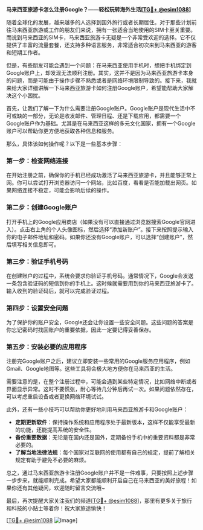 **马来西亚旅游卡怎么注册Google？——轻松玩转海外生活[[TG💪+ @esim1088](https://t.me/s/esim1088)]**

随着全球化的发展，越来越多的人选择到国外旅行或者长期居住。对于那些计划前往马来西亚旅游或工作的朋友们来说，拥有一张适合当地使用的SIM卡至关重要。而说到马来西亚的SIM卡，马来西亚旅游卡无疑是一个非常受欢迎的选择。它不仅提供了丰富的流量套餐，还支持多种语言服务，非常适合初次来到马来西亚的游客和短期工作者。

但是，有些朋友可能会遇到一个问题：在马来西亚使用手机时，想把手机绑定到Google账户上，却发现无法顺利注册。其实，这并不是因为马来西亚旅游卡本身的问题，而是可能由于操作步骤不熟悉或者是网络环境限制导致的。接下来，我就来给大家详细讲解一下马来西亚旅游卡如何注册Google账户，希望能帮助大家解决这个小困扰。

首先，让我们了解一下为什么需要注册Google账户。Google账户是现代生活中不可或缺的一部分，无论是收发邮件、管理日程、还是下载应用，都需要一个Google账户作为基础。尤其是在马来西亚这样的多元文化国家，拥有一个Google账户可以帮助你更方便地获取各种信息和服务。

那么，具体该如何操作呢？以下是一些基本步骤：

### 第一步：检查网络连接
在开始注册之前，确保你的手机已经成功激活了马来西亚旅游卡，并且能够正常上网。你可以尝试打开浏览器访问一个网站，比如百度，看看是否能加载出网页。如果网络连接不稳定，可能会影响后续的操作。

### 第二步：创建Google账户
打开手机上的Google应用商店（如果没有可以直接通过浏览器搜索Google官网进入）。点击右上角的个人头像图标，然后选择“添加新账户”。接下来按照提示输入你的电子邮件地址和密码。如果你还没有Google账户，可以选择“创建账户”，然后填写相关信息即可。

### 第三步：验证手机号码
在创建账户的过程中，系统会要求你验证手机号码。通常情况下，Google会发送一条包含验证码的短信到你的手机上。这时候就需要用到你的马来西亚旅游卡了。输入收到的验证码后，就可以完成验证过程。

### 第四步：设置安全问题
为了保护你的账户安全，Google还会让你设置一些安全问题。这些问题的答案是你忘记密码时找回账户的重要依据，因此一定要记得妥善保存。

### 第五步：安装必要的应用程序
注册完Google账户之后，建议立即安装一些常用的Google服务应用程序，例如Gmail、Google地图等。这些工具将会极大地方便你在马来西亚的生活。

需要注意的是，在整个注册过程中，可能会遇到某些特定情况，比如网络中断或者界面显示异常。这时不要慌张，耐心等待几分钟后再试一次。如果问题依然存在，可以考虑重启设备或者更换网络环境试试。

此外，还有一些小技巧可以帮助你更好地利用马来西亚旅游卡和Google账户：

- **定期更新软件**：保持操作系统和应用程序处于最新版本，这样不仅能享受最新的功能，还能提高系统的安全性。
- **备份重要数据**：无论是在国内还是国外，定期备份手机中的重要资料都是非常必要的。
- **了解当地法律法规**：每个国家对互联网的使用都有自己的规定，提前了解相关规定有助于避免不必要的麻烦。

总之，通过马来西亚旅游卡注册Google账户并不是一件难事，只要按照上述步骤一步步来，就能顺利完成。希望大家都能顺利开启自己在马来西亚的美好旅程！如果你还有其他疑问，欢迎随时留言交流哦~

最后，再次提醒大家关注我们的频道[[TG💪+ @esim1088](https://t.me/s/esim1088)]，那里有更多关于旅行和科技的小贴士等着你！祝大家旅途愉快！

[[TG💪+ @esim1088](https://t.me/s/esim1088) ![Image](https://i.postimg.cc/4NQfJmqS/Snipaste-2025-05-13-00-14-12.png)]